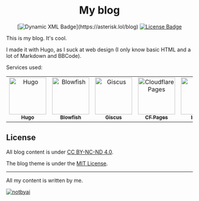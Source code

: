 <div align="center"> 
  <h1>My blog</h1>

[![Dynamic XML Badge](https://img.shields.io/badge/dynamic/xml?url=https%3A%2F%2Fasterisk.lol%2Findex.xml&query=(%2F%2Fitem%2Ftitle%5Bstring(.)%20!%3D%20''%5D)%5B1%5D&style=flat&label=Latest%20Post&color=%238b5cf6&cacheSeconds=3600)](https://asterisk.lol/blog)
[![License Badge](https://img.shields.io/badge/License-CC_BY--NC--ND_4.0-orange?cacheSeconds=3600)](https://github.com/Ast3risk-ops/website/blob/master/LICENSE)

</div>



This is my blog. It's cool.

I made it with Hugo, as I suck at web design (I only know basic HTML and a lot of Markdown and BBCode).

Services used:
<table>
  <tr>
    <td align="center">
        <a href="https://gohugo.io/" target="_blank" rel="noopener noreferrer">
            <img src="https://api.iconify.design/simple-icons:hugo.svg?color=%23fa438c" width="100px;" alt="Hugo"/>
            <br/>
            <sub>
                <b>Hugo</b>
            </sub>
        </a>
        <br/>
    </td>
    <td align="center">
        <a href="https://blowfish.page/" target="_blank" rel="noopener noreferrer">
            <img src="https://blowfish.page/img/blowfish_logo_transparent.png" width="100px;" alt="Blowfish"/>
            <br/>
            <sub>
                <b>Blowfish</b>
            </sub>
        </a>
        <br/>
    </td>
    <td align="center">
        <a href="https://giscus.app" target="_blank" rel="noopener noreferrer">
            <img src="https://avatars.githubusercontent.com/u/81452695?s=64&v=8" width="100px;" alt="Giscus"/>
            <br/>
            <sub>
                <b>Giscus</b>
            </sub>
        </a>
        <br/>
    </td>
    <td align="center">
        <a href="https://pages.cloudflare.com/" target="_blank" rel="noopener noreferrer">
            <img src="https://api.iconify.design/simple-icons:cloudflarepages.svg?color=%23f48120" width="100px;" alt="Cloudflare Pages"/>
            <br/>
            <sub>
                <b>CF Pages</b>
            </sub>
        </a>
        <br/>
    </td>
    <td align="center">
        <a href="https://imgbot.net" target="_blank" rel="noopener noreferrer">
            <img src="https://avatars.githubusercontent.com/ml/497?s=140&v=4" width="100px;" alt="ImgBot"/>
            <br/>
            <sub>
                <b>ImgBot</b>
            </sub>
        </a>
        <br/>
    </td>
    <td align="center">
        <a href="https://jampack.divriots.com" target="_blank" rel="noopener noreferrer">
            <picture>
            <source media="(prefers-color-scheme: dark)" srcset="https://github.com/Ast3risk-ops/website/assets/83875983/f5d4e8a5-08aa-48f1-89da-657b52195521">
            <source media="(prefers-color-scheme: light)" srcset="https://github.com/Ast3risk-ops/website/assets/83875983/743b2447-27d6-4369-9d17-fca991005605">
            <img alt="Jampack" src="">
            </picture>
            <br/>
            <sub>
                <b>Jampack</b>
            </sub>
        </a>
        <br/>
    </td>
  </tr>
</table>

## License

All blog content is under [CC BY-NC-ND 4.0](https://creativecommons.org/licenses/by-nc-nd/4.0/deed.en).

The blog theme is under the [MIT License](https://github.com/nunocoracao/blowfish/blob/main/LICENSE).

------

All my content is written by me.

[![notbyai](https://i.asterisk.lol/u/KF8SeS.png)](https://notbyai.fyi)
